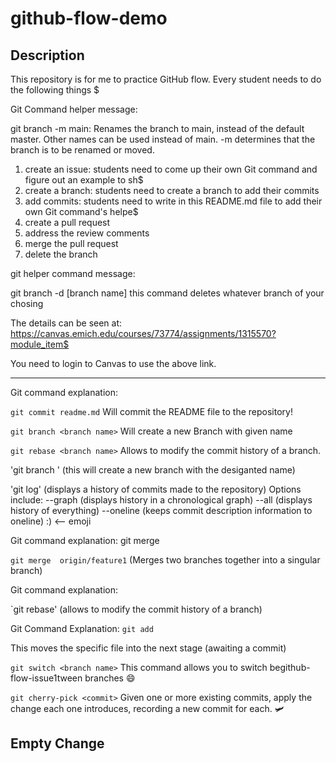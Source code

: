 # github-flow-demo
## Description
This repository is for me to practice GitHub flow. Every student needs to do the following things $

Git Command helper message:

git branch -m main: Renames the branch to main, instead of the default master. Other names can be used instead of main. -m determines
that the branch is to be renamed or moved.




1. create an issue: students need to come up their own Git command and figure out an example to sh$
2. create a branch: students need to create a branch to add their commits
3. add commits: students need to write in this README.md file to add their own Git command's helpe$
4. create a pull request
5. address the review comments
6. merge the pull request
7. delete the branch




git helper command message:

git branch -d [branch name] this command deletes whatever branch of your chosing


The details can be seen at: https://canvas.emich.edu/courses/73774/assignments/1315570?module_item$

You need to login to Canvas to use the above link.

---

Git command explanation:

`git commit readme.md` Will commit the README file to the repository!

`git branch <branch name>` Will create a new Branch with given name

`git rebase <branch name>` Allows to modify the commit history of a branch.

'git branch <branch name>' (this will create a new branch with the desiganted name)

'git log' (displays a history of commits made to the repository)
    Options include: --graph (displays history in a chronological graph)
                     --all (displays history of everything)
                     --oneline (keeps commit description information to oneline) :) <-- emoji

Git command explanation: git merge

`git merge  origin/feature1` (Merges two branches together into a singular branch)
 
Git command explanation: 

`git rebase' (allows to  modify the commit history of a branch)


Git Command Explanation: `git add` <fileName>

This moves the specific file into the next stage (awaiting a commit)

`git switch <branch name>` This command allows you to switch begithub-flow-issue1tween branches :smile:

`git cherry-pick <commit>` Given one or more existing commits, apply the change each one introduces, recording a new commit for each. 🛩️
                      
## Empty Change

